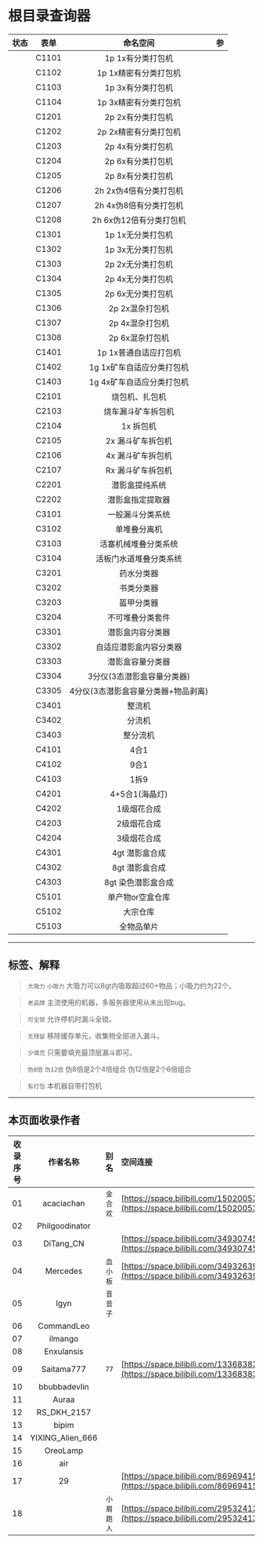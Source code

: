 # 根目录查询器

| 状态 | 表单   | 命名空间               | 参   |
| :--: | :--: | :--: | :--: |
|      | C1101  | 1p 1x有分类打包机      |      |
|      | C1102  | 1p 1x精密有分类打包机  |      |
|      | C1103  | 1p 3x有分类打包机      |      |
|      | C1104  | 1p 3x精密有分类打包机  |      |
|      | C1201  | 2p 2x有分类打包机      |      |
|      | C1202  | 2p 2x精密有分类打包机  |      |
|      | C1203  | 2p 4x有分类打包机      |      |
|      | C1204  | 2p 6x有分类打包机      |      |
|      | C1205  | 2p 8x有分类打包机      |      |
|      | C1206  | 2h 2x伪4倍有分类打包机 |      |
|      | C1207  | 2h 4x伪8倍有分类打包机 |      |
|      | C1208  | 2h 6x伪12倍有分类打包机|      |
|      | C1301  | 1p 1x无分类打包机      |      |
|      | C1302  | 1p 3x无分类打包机      |      |
|      | C1303  | 2p 2x无分类打包机      |      |
|      | C1304  | 2p 4x无分类打包机      |      |
|      | C1305  | 2p 6x无分类打包机      |      |
|      | C1306  | 2p 2x混杂打包机        |      |
|      | C1307  | 2p 4x混杂打包机        |      |
|      | C1308  | 2p 6x混杂打包机        |      |
|      | C1401  | 1p 1x普通自适应打包机  |      |
|      | C1402  | 1g 1x矿车自适应分类打包机|      |
|      | C1403  | 1g 4x矿车自适应分类打包机|      |
|      | C2101  | 烧包机、扎包机         |      |
|      | C2103  | 烧车漏斗矿车拆包机     |      |
|      | C2104  | 1x 拆包机              |      |
|      | C2105  | 2x 漏斗矿车拆包机      |      |
|      | C2106  | 4x 漏斗矿车拆包机      |      |
|      | C2107  | Rx 漏斗矿车拆包机      |      |
|      | C2201  | 潜影盒提纯系统         |      |
|      | C2202  | 潜影盒指定提取器       |      |
|      | C3101  | 一般漏斗分类系统       |      |
|      | C3102  | 单堆叠分离机           |      |
|      | C3103  | 活塞机械堆叠分类系统   |      |
|      | C3104  | 活板门水道堆叠分类系统 |      |
|      | C3201  | 药水分类器             |      |
|      | C3202  | 书类分类器             |      |
|      | C3203  | 盔甲分类器             |      |
|      | C3204  | 不可堆叠分类套件       |      |
|      | C3301  | 潜影盒内容分类器       |      |
|      | C3302  | 自适应潜影盒内容分类器 |      |
|      | C3303  | 潜影盒容量分类器       |      |
|      | C3304  | 3分仪(3态潜影盒容量分类器)| |
|      | C3305  | 4分仪(3态潜影盒容量分类器+物品剥离)| |
|      | C3401  | 整流机                 |      |
|      | C3402  | 分流机                 |      |
|      | C3403  | 整分流机               |      |
|      | C4101  | 4合1                   |      |
|      | C4102  | 9合1                   |      |
|      | C4103  | 1拆9                   |      |
|      | C4201  | 4+5合1(海晶灯)         |      |
|      | C4202  | 1级烟花合成            |      |
|      | C4203  | 2级烟花合成            |      |
|      | C4204  | 3级烟花合成            |      |
|      | C4301  | 4gt 潜影盒合成         |      |
|      | C4302  | 8gt 潜影盒合成         |      |
|      | C4303  | 8gt 染色潜影盒合成     |      |
|      | C5101  | 单产物or空盒仓库       |      |
|      | C5102  | 大宗仓库               |      |
|      | C5103  | 全物品单片             |      |

---

## 标签、解释
> `大吸力` `小吸力` 大吸力可以8gt内吸取超过60+物品；小吸力约为22个。

> `老品牌` 主流使用的机器，多服务器使用从未出现bug。

> `可全锁` 允许停机时漏斗全锁。

> `无残留` 移除缓存单元，收集物全部进入漏斗。

> `少填充` 只需要填充最顶层漏斗即可。

> `伪8倍` `伪12倍` 伪8倍是2个4倍组合 伪12倍是2个6倍组合

> `有打包` 本机器自带打包机
---
## 本页面收录作者
| 收录序号 | **作者名称**  | 别名 | 空间连接 |
| :--: | :--: | :--: | :-- |
| 01 | acaciachan | `金合欢` | [https://space.bilibili.com/15020053](https://space.bilibili.com/15020053) |
| 02 | Philgoodinator |  |  |
| 03 | DiTang_CN |  | [https://space.bilibili.com/3493074544101981](https://space.bilibili.com/3493074544101981) |
| 04 | Mercedes | `血小板` | [https://space.bilibili.com/3493263910635905](https://space.bilibili.com/3493263910635905) |
| 05 | lgyn | `音音子` |  |
| 06 | CommandLeo |  |  |
| 07 | ilmango |  |  |
| 08 | Enxulansis |  |  |
| 09 | Saitama777 | `77` | [https://space.bilibili.com/13368383](https://space.bilibili.com/13368383) |
| 10 | bbubbadevlin |  |  |
| 11 | Auraa |  |  |
| 12 | RS_DKH_2157 |  |  |
| 13 | bipim |  |  |
| 14 | YIXING_Alien_666 |  |  |
| 15 | OreoLamp |  |  |
| 16 | air |  |  |
| 17 | 29 |  | [https://space.bilibili.com/86969415](https://space.bilibili.com/86969415) |
| 18 |  | `小屑跑人` | [https://space.bilibili.com/295324138](https://space.bilibili.com/295324138) |